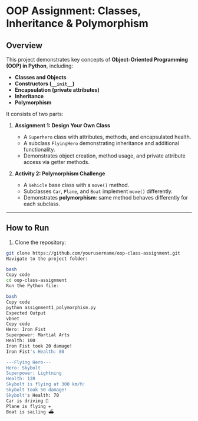 # OOP Assignment: Classes, Inheritance & Polymorphism

## Overview

This project demonstrates key concepts of **Object-Oriented Programming (OOP) in Python**, including:

- **Classes and Objects**
- **Constructors (`__init__`)**
- **Encapsulation (private attributes)**
- **Inheritance**
- **Polymorphism**

It consists of two parts:

1. **Assignment 1: Design Your Own Class**

   - A `Superhero` class with attributes, methods, and encapsulated health.
   - A subclass `FlyingHero` demonstrating inheritance and additional functionality.
   - Demonstrates object creation, method usage, and private attribute access via getter methods.

2. **Activity 2: Polymorphism Challenge**
   - A `Vehicle` base class with a `move()` method.
   - Subclasses `Car`, `Plane`, and `Boat` implement `move()` differently.
   - Demonstrates **polymorphism**: same method behaves differently for each subclass.

---

## How to Run

1. Clone the repository:

```bash
git clone https://github.com/yourusername/oop-class-assignment.git
Navigate to the project folder:

bash
Copy code
cd oop-class-assignment
Run the Python file:

bash
Copy code
python assignment1_polymorphism.py
Expected Output
vbnet
Copy code
Hero: Iron Fist
Superpower: Martial Arts
Health: 100
Iron Fist took 20 damage!
Iron Fist's Health: 80

---Flying Hero---
Hero: Skybolt
Superpower: Lightning
Health: 120
Skybolt is flying at 300 km/h!
Skybolt took 50 damage!
Skybolt's Health: 70
Car is driving 🚗
Plane is flying ✈️
Boat is sailing ⛴️
```
